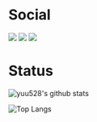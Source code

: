 # Social
[![](https://img.shields.io/twitter/follow/you_yuu528?label=Twitter&style=flat&logo=twitter)](https://twitter.com/you_yuu528)
![](https://img.shields.io/badge/Discord-yuu528%231286-blue?logo=discord)
[![](https://img.shields.io/website?down_color=red&down_message=%E2%9C%97&label=yuu-g.net&up_color=green&up_message=%E2%9C%93&url=https%3A%2F%2Fyuu-g.net)](https://yuu-g.net)

# Status
![yuu528's github stats](https://github-readme-stats.vercel.app/api?username=yuu528&show_icons=true&theme=nightowl)

![Top Langs](https://github-readme-stats.vercel.app/api/top-langs/?username=yuu528&theme=nightowl)
